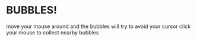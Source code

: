 # BUBBLES!

move your mouse around and the bubbles will try to avoid your cursor
click your mouse to collect nearby bubbles
